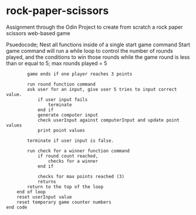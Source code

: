 # rock-paper-scissors
Assignment through the Odin Project to create from scratch a rock paper scissors web-based game

Psuedocode;
Nest all functions inside of a single start game command
    Start game command will run a while loop to control the number of rounds played, and the conditions to win those rounds
        while the game round is less than or equal to 5;
            max rounds played = 5

            game ends if one player reaches 3 points

            run round function command
            ask user for an input, give user 5 tries to input correct value.
                if user input fails 
                    terminate
                end if
                generate computer input
                check userInput against computerInput and update point values
                print point values

            terminate if user input is false.

            run check for a winner function command
                if round count reached,
                    checks for a winner
                end if

                checks for max points reached (3)
                returns
            return to the top of the loop
        end of loop
        reset userInput value
        reset temporary game counter numbers
    end code